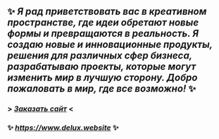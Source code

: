 
## ✨ *Я рад приветствовать вас в креативном пространстве, где идеи обретают новые формы и превращаются в реальность. Я создаю новые и инновационные продукты, решения для различных сфер бизнеса, разрабатываю проекты, которые могут изменить мир в лучшую сторону. Добро пожаловать в мир, где все возможно!* ✨
###           > [*Заказать* *сайт*](https://t.me/Serge_WebDev) <

### ✨ *https://www.delux.website* ✨

